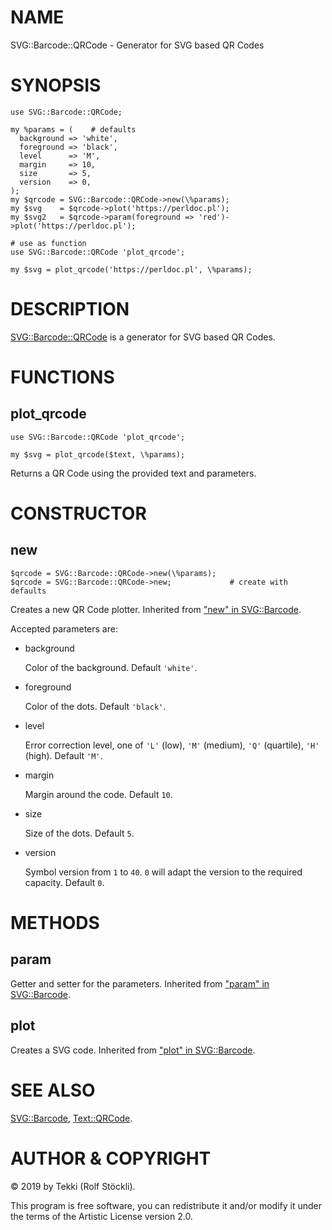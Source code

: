 # NAME

SVG::Barcode::QRCode - Generator for SVG based QR Codes

# SYNOPSIS

    use SVG::Barcode::QRCode;

    my %params = (    # defaults
      background => 'white',
      foreground => 'black',
      level      => 'M',
      margin     => 10,
      size       => 5,
      version    => 0,
    );
    my $qrcode = SVG::Barcode::QRCode->new(\%params);
    my $svg    = $qrcode->plot('https://perldoc.pl');
    my $svg2   = $qrcode->param(foreground => 'red')->plot('https://perldoc.pl');

    # use as function
    use SVG::Barcode::QRCode 'plot_qrcode';

    my $svg = plot_qrcode('https://perldoc.pl', \%params);

# DESCRIPTION

[SVG::Barcode::QRCode](https://metacpan.org/pod/SVG::Barcode::QRCode) is a generator for SVG based QR Codes.

# FUNCTIONS

## plot\_qrcode

    use SVG::Barcode::QRCode 'plot_qrcode';

    my $svg = plot_qrcode($text, \%params);

Returns a QR Code using the provided text and parameters.

# CONSTRUCTOR

## new

    $qrcode = SVG::Barcode::QRCode->new(\%params);
    $qrcode = SVG::Barcode::QRCode->new;             # create with defaults

Creates a new QR Code plotter. Inherited from ["new" in SVG::Barcode](https://metacpan.org/pod/SVG::Barcode#new).

Accepted parameters are:

- background

    Color of the background. Default `'white'`.

- foreground

    Color of the dots. Default `'black'`.

- level

    Error correction level, one of `'L'` (low), `'M'` (medium), `'Q'` (quartile), `'H'` (high). Default `'M'`.

- margin

    Margin around the code. Default `10`.

- size

    Size of the dots. Default `5`.

- version

    Symbol version from `1` to `40`. `0` will adapt the version to the required capacity. Default `0`.

# METHODS

## param

Getter and setter for the parameters. Inherited from ["param" in SVG::Barcode](https://metacpan.org/pod/SVG::Barcode#param).

## plot

Creates a SVG code. Inherited from ["plot" in SVG::Barcode](https://metacpan.org/pod/SVG::Barcode#plot).

# SEE ALSO

[SVG::Barcode](https://metacpan.org/pod/SVG::Barcode), [Text::QRCode](https://metacpan.org/pod/Text::QRCode).

# AUTHOR & COPYRIGHT

© 2019 by Tekki (Rolf Stöckli).

This program is free software, you can redistribute it and/or modify it under the terms of the Artistic License version 2.0.
